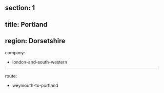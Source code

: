 ﻿section: 1
----
title: Portland
----
region: Dorsetshire
----
company:
- london-and-south-western
----
route:
- weymouth-to-portland

